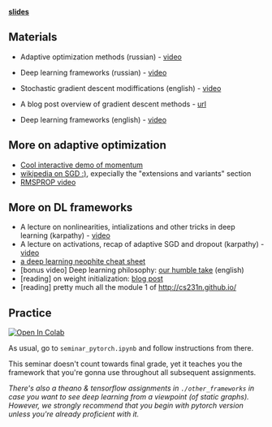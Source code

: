 [__slides__](https://yadi.sk/i/eRVlESjqlIPBGw)


## Materials
* Adaptive optimization methods (russian) - [video](https://yadi.sk/i/SAGl44PS3EHZeK)
* Deep learning frameworks (russian) - [video](https://www.youtube.com/watch?v=ghZyptkanB0) 

* Stochastic gradient descent modiffications (english) - [video](https://www.youtube.com/watch?v=nhqo0u1a6fw)
* A blog post overview of gradient descent methods - [url](http://ruder.io/optimizing-gradient-descent/)
* Deep learning frameworks (english) - [video](https://www.youtube.com/watch?v=Vf_-OkqbwPo)


## More on adaptive optimization
* [Cool interactive demo of momentum](http://distill.pub/2017/momentum/)
* [wikipedia on SGD :)](https://en.wikipedia.org/wiki/Stochastic_gradient_descent), expecially the "extensions and variants" section
* [RMSPROP video](https://www.youtube.com/watch?v=defQQqkXEfE)


## More on DL frameworks
  - A lecture on nonlinearities, intializations and other tricks in deep learning (karpathy) - [video](https://www.youtube.com/watch?v=GUtlrDbHhJM)
  - A lecture on activations, recap of adaptive SGD and dropout (karpathy) - [video](https://www.youtube.com/watch?v=KaR4lIdI1MQ)
  - [a deep learning neophite cheat sheet](http://www.kdnuggets.com/2016/03/must-know-tips-deep-learning-part-1.html)
  - [bonus video] Deep learning philosophy: [our humble take](https://www.youtube.com/watch?v=9qyE1Ev1Xdw) (english)
  - [reading] on weight initialization: [blog post](http://andyljones.tumblr.com/post/110998971763/an-explanation-of-xavier-initialization)
  - [reading] pretty much all the module 1 of http://cs231n.github.io/


## Practice

[![Open In Colab](https://colab.research.google.com/assets/colab-badge.svg)](https://colab.research.google.com/github/yandexdataschool/Practical_DL/blob/spring2019/week02_autodiff/seminar_pytorch.ipynb)

As usual, go to `seminar_pytorch.ipynb` and follow instructions from there.

This seminar doesn't count towards final grade, yet it teaches you the framework that you're gonna use throughout all subsequent assignments.

_There's also a theano & tensorflow assignments in `./other_frameworks` in case you want to see deep learning from a viewpoint (of static graphs). However, we strongly recommend that you begin with pytorch version unless you're already proficient with it._



